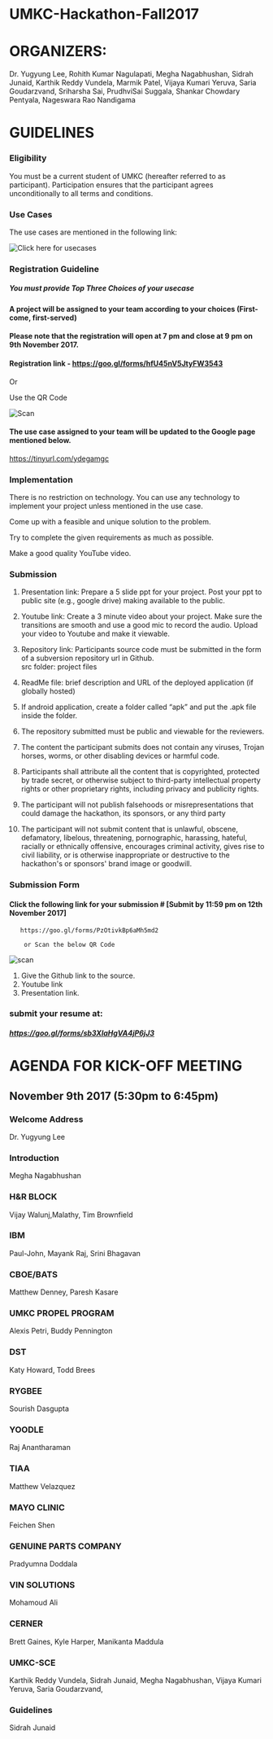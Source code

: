 # UMKC-Hackathon-Fall2017

# ORGANIZERS: 

Dr. Yugyung Lee, Rohith Kumar Nagulapati, Megha Nagabhushan, Sidrah Junaid, Karthik Reddy Vundela, Marmik Patel, Vijaya Kumari Yeruva, Saria Goudarzvand, Sriharsha Sai, PrudhviSai Suggala, Shankar Chowdary Pentyala, Nageswara Rao Nandigama 

# GUIDELINES

### Eligibility

You must be a current student of UMKC (hereafter referred to as participant).
Participation ensures that the participant agrees unconditionally to all  terms and conditions.

### Use Cases

The use cases are mentioned in the following link: 

![Click here for usecases](https://github.com/UMKCNSF/UMKC--HACKATHON/wiki)

### Registration Guideline

##### You must provide Top Three Choices of your usecase

#### A project will be assigned to your team according to your choices (First-come, first-served)

#### Please note that the registration will open at 7 pm and close at 9 pm on 9th November 2017. 

#### Registration link -  https://goo.gl/forms/hfU45nV5JtyFW3543

Or 

Use the QR Code
    
![Scan](https://github.com/UMKCNSF/UMKC--HACKATHON/blob/master/Logos/QR%20coding.png)

#### The use case assigned to your team will be updated to the Google page mentioned below.

https://tinyurl.com/ydegamgc


### Implementation

There is no restriction on technology. You can use any technology to implement your project unless mentioned in the use case.

Come up with a feasible and unique solution to the problem.

Try to complete the given requirements as much as possible.

Make a good quality YouTube video.

### Submission

1. Presentation link: Prepare a 5 slide ppt for your project. Post your ppt to public site (e.g., google drive) making available to the public.

2. Youtube link: Create a 3 minute video about your project. Make sure the transitions are smooth and use a good mic to record the audio. Upload your video to Youtube and make it viewable.	

3. Repository link: Participants source code must be submitted in the form of a subversion repository url in  Github.		
src folder: project files							

4. ReadMe file: brief description and URL of the deployed application (if globally hosted)		

5. If android application, create a folder called “apk” and put the .apk file inside the folder.

6. The repository submitted must be public and viewable for the reviewers.

7. The content the participant submits does not contain any viruses, Trojan horses, worms, or other disabling devices or harmful code.

8. Participants shall attribute all the content that is copyrighted, protected by trade secret, or otherwise subject to third-party intellectual property rights or other proprietary rights, including privacy and publicity rights.

9. The participant will not publish falsehoods or misrepresentations that could damage the hackathon, its sponsors, or any third party

10. The participant will not submit content that is unlawful, obscene, defamatory, libelous, threatening, pornographic, harassing, hateful, racially or ethnically offensive, encourages criminal activity, gives rise to civil liability, or is otherwise inappropriate or destructive to the hackathon's or sponsors' brand image or goodwill.

### Submission Form

#### Click the following link for your submission # [Submit by 11:59 pm on 12th November 2017]
       
       https://goo.gl/forms/PzOtivkBp6aMh5md2
       
		or Scan the below QR Code

![scan](https://github.com/UMKCNSF/UMKC--HACKATHON/blob/master/Logos/submission.png)                 

1) Give the Github link to the source.
2) Youtube link
3) Presentation link.

### submit your resume at:

##### https://goo.gl/forms/sb3XlaHgVA4jP6jJ3

# AGENDA FOR KICK-OFF MEETING

## November 9th 2017 (5:30pm to 6:45pm)

### Welcome Address  
Dr. Yugyung Lee

### Introduction 
Megha Nagabhushan

### H&R BLOCK
Vijay Walunj,Malathy, Tim Brownfield 

### IBM
Paul-John, Mayank Raj, Srini Bhagavan 

### CBOE/BATS
Matthew Denney, Paresh Kasare

### UMKC PROPEL PROGRAM
Alexis Petri, Buddy Pennington

### DST
Katy Howard, Todd Brees

### RYGBEE
Sourish Dasgupta

### YOODLE
Raj Anantharaman

### TIAA
Matthew Velazquez

### MAYO CLINIC
Feichen Shen

### GENUINE PARTS COMPANY
Pradyumna Doddala

### VIN SOLUTIONS
Mohamoud Ali

### CERNER
Brett Gaines, Kyle Harper, Manikanta Maddula

### UMKC-SCE
Karthik Reddy Vundela,
Sidrah Junaid,
Megha Nagabhushan,
Vijaya Kumari Yeruva,
Saria Goudarzvand,

### Guidelines
Sidrah Junaid


